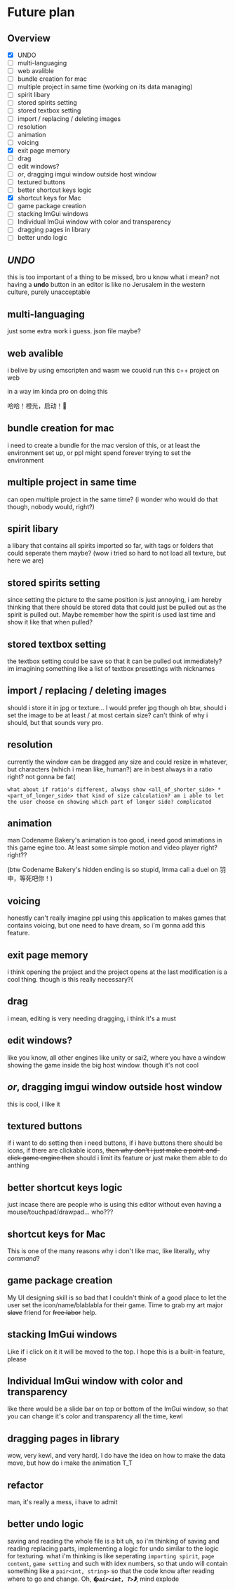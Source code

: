 # Future plan

## Overview

- [X] UNDO
- [ ] multi-languaging
- [ ] web avalible
- [ ] bundle creation for mac
- [ ] multiple project in same time (working on its data managing)
- [ ] spirit libary
- [ ] stored spirits setting
- [ ] stored textbox setting
- [ ] import / replacing / deleting images
- [ ] resolution
- [ ] animation
- [ ] voicing
- [X] exit page memory
- [ ] drag
- [ ] edit windows?
- [ ] *or*, dragging imgui window outside host window
- [ ] textured buttons
- [ ] better shortcut keys logic
- [X] shortcut keys for Mac
- [ ] game package creation
- [ ] stacking ImGui windows
- [ ] Individual ImGui window with color and transparency
- [ ] dragging pages in library
- [ ] better undo logic

## ***UNDO***

this is too important of a thing to be missed, bro u know what i mean? not having a **undo** button in an editor is like no Jerusalem in the western culture, purely unacceptable

## multi-languaging

just some extra work i guess. json file maybe?

## web avalible

i belive by using emscripten and wasm we couold run this c++ project on web

in a way im kinda pro on doing this

哈哈！橙光，启动！🍊

## bundle creation for mac

i need to create a bundle for the mac version of this, or at least the environment set up, or ppl might spend forever trying to set the environment

## multiple project in same time

can open multiple project in the same time? (i wonder who would do that though, nobody would, right?)

## spirit libary

a libary that contains all spirits imported so far, with tags or folders that could seperate them maybe?
(wow i tried so hard to not load all texture, but here we are)

## stored spirits setting

since setting the picture to the same position is just annoying, i am hereby thinking that there should be stored data that could just be pulled out as the spirit is pulled out. Maybe remember how the spirit is used last time and show it like that when pulled?

## stored textbox setting

the textbox setting could be save so that it can be pulled out immediately? im imagining something like a list of textbox presettings with nicknames

## import / replacing / deleting images

should i store it in jpg or texture... I would prefer jpg though
oh btw, should i set the image to be at least / at most certain size? can't think of why i should, but that sounds very pro.

## resolution

currently the window can be dragged any size and could resize in whatever, but characters (which i mean like, human?) are in best always in a ratio right? not gonna be fat(

    what about if ratio's different, always show <all_of_shorter_side> * <part_of_longer_side> that kind of size calculation? am i able to let the user choose on showing which part of longer side? complicated

## animation

man Codename Bakery's animation is too good, i need good animations in this game egine too. At least some simple motion and video player right? right??

(btw Codename Bakery's hidden ending is so stupid, Imma call a duel on 羽中，等死吧你！)

## voicing

honestly can't really imagine ppl using this application to makes games that contains voicing, but one need to have dream, so i'm gonna add this feature.

## exit page memory

i think opening the project and the project opens at the last modification is a cool thing. though is this really necessary?(

## drag

i mean, editing is very needing dragging, i think it's a must

## edit windows?

like you know, all other engines like unity or sai2, where you have a window showing the game inside the big host window. though it's not cool

## *or*, dragging imgui window outside host window

this is cool, i like it

## textured buttons

if i want to do setting then i need buttons, if i have buttons there should be icons, if there are clickable icons, ~~then why don't i just make a point-and-click game engine then~~ should i limit its feature or just make them able to do anthing

## better shortcut keys logic

just incase there are people who is using this editor without even having a mouse/touchpad/drawpad... who???

## shortcut keys for Mac

This is one of the many reasons why i don't like mac, like literally, why *command*?

## game package creation

My UI designing skill is so bad that I couldn't think of a good place to let the user set the icon/name/blablabla for their game. Time to grab my art major ~~slave~~ friend for ~~free labor~~ help.

## stacking ImGui windows

Like if i click on it it will be moved to the top. I hope this is a built-in feature, please

## Individual ImGui window with color and transparency

like there would be a slide bar on top or bottom of the ImGui window, so that you can change it's color and transparency all the time, kewl

## dragging pages in library

wow, very kewl, and very hard(. I do have the idea on how to make the data move, but how do i make the animation T_T

## refactor

man, it's really a mess, i have to admit

## better undo logic

saving and reading the whole file is a bit uh, so i'm thinking of saving and reading replacing parts, implementing a logic for undo similar to the logic for texturing. what i'm thinking is like seperating `importing spirit`, `page content`, `game setting` and such with idex numbers, so that undo will contain something like a `pair<int, string>` so that the code know after reading where to go and change. Oh, ***《`pair<int, T>`》***, mind explode
